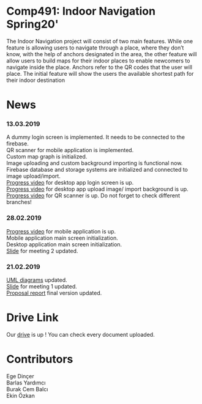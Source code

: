 # Comp491: Indoor Navigation Spring20'
The Indoor Navigation project will consist of two main features. While one feature is allowing users to navigate through a place, where they don’t know, with the help of anchors designated in the area, the other feature will allow users to build maps for their indoor places to enable newcomers to navigate inside the place. Anchors refer to the QR codes that the user will place. The initial feature will show the users the available shortest path for their indoor destination

# News
### 13.03.2019
A dummy login screen is implemented. It needs to be connected to the firebase.  
QR scanner for mobile application is implemented.  
Custom map graph is initialized.  
Image uploading and custom background importing is functional now.  
Firebase database and storage systems are initialized and connected to image upload/import.  
[Progress video](https://drive.google.com/open?id=1PQtSVIphPqMHelSfKzdgEVxzsrC6Hc95) for desktop app login screen is up.  
[Progress video](https://drive.google.com/open?id=1jUZuCxGi2TskhCB-bxX3Qq_UI4uPcJMM) for desktop app upload image/ import background is up.  
[Progress video](https://drive.google.com/open?id=1u0vkCaE55TqpzvQMw2rs4zjsT88jprWd) for QR scanner is up. 
Do not forget to check different branches! 
### 28.02.2019
[Progress video](https://drive.google.com/drive/folders/1zbswmWhmJqIjRpEiLm53amMJ3tlBQjD-?usp=sharing) for mobile application is up.  
Mobile application main screen initialization.  
Desktop application main screen initialization.  
[Slide](https://drive.google.com/drive/folders/1ih8I3LVB32LH-O6FLjIq1rc9RHX-Wvxy?usp=sharing) for meeting 2 updated.
### 21.02.2019
[UML diagrams](https://drive.google.com/drive/folders/1i4li74siPnp1x1eyq5QVXCMULsQJj6uw?usp=sharing) updated.  
[Slide](https://drive.google.com/drive/folders/1ih8I3LVB32LH-O6FLjIq1rc9RHX-Wvxy?usp=sharing) for meeting 1 updated.  
[Proposal report](https://drive.google.com/drive/folders/1c5z21yU6ylrhY7a-WHE0hf75bQFjW-Cc?usp=sharing) final version updated.
 

# Drive Link
Our [drive](https://drive.google.com/drive/folders/1sQKF2AT9EJE40fnMV3hev7vZ0YR7m5yO?usp=sharing) is up ! You can check every document uploaded.
# Contributors 
Ege Dinçer  
Barlas Yardımcı  
Burak Cem Balcı  
Ekin Özkan  
